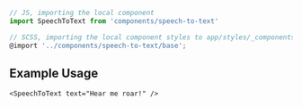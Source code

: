 ```js
// JS, importing the local component
import SpeechToText from 'components/speech-to-text'

// SCSS, importing the local component styles to app/styles/_components.scss
@import '../components/speech-to-text/base';
```


## Example Usage

    <SpeechToText text="Hear me roar!" />
